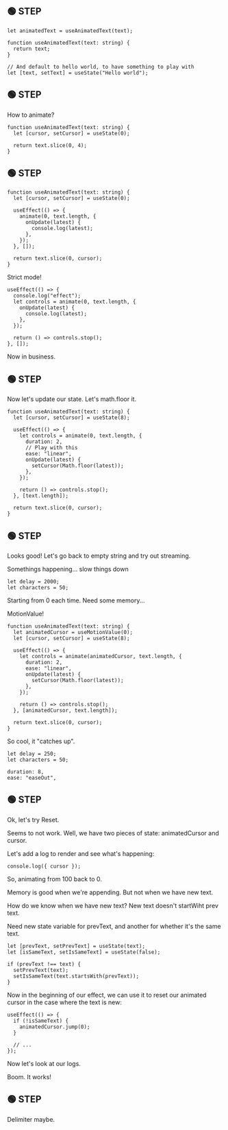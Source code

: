 ## 🟢 STEP

```tsx
let animatedText = useAnimatedText(text);

function useAnimatedText(text: string) {
  return text;
}

// And default to hello world, to have something to play with
let [text, setText] = useState("Hello world");
```

## 🟢 STEP

How to animate?

```tsx
function useAnimatedText(text: string) {
  let [cursor, setCursor] = useState(0);

  return text.slice(0, 4);
}
```

## 🟢 STEP

```tsx
function useAnimatedText(text: string) {
  let [cursor, setCursor] = useState(0);

  useEffect(() => {
    animate(0, text.length, {
      onUpdate(latest) {
        console.log(latest);
      },
    });
  }, []);

  return text.slice(0, cursor);
}
```

Strict mode!

```tsx
useEffect(() => {
  console.log("effect");
  let controls = animate(0, text.length, {
    onUpdate(latest) {
      console.log(latest);
    },
  });

  return () => controls.stop();
}, []);
```

Now in business.

## 🟢 STEP

Now let's update our state. Let's math.floor it.

```tsx
function useAnimatedText(text: string) {
  let [cursor, setCursor] = useState(8);

  useEffect(() => {
    let controls = animate(0, text.length, {
      duration: 2,
      // Play with this
      ease: "linear",
      onUpdate(latest) {
        setCursor(Math.floor(latest));
      },
    });

    return () => controls.stop();
  }, [text.length]);

  return text.slice(0, cursor);
}
```

## 🟢 STEP

Looks good! Let's go back to empty string and try out streaming.

Somethings happening... slow things down

```tsx
let delay = 2000;
let characters = 50;
```

Starting from 0 each time. Need some memory...

MotionValue!

```tsx
function useAnimatedText(text: string) {
  let animatedCursor = useMotionValue(0);
  let [cursor, setCursor] = useState(8);

  useEffect(() => {
    let controls = animate(animatedCursor, text.length, {
      duration: 2,
      ease: "linear",
      onUpdate(latest) {
        setCursor(Math.floor(latest));
      },
    });

    return () => controls.stop();
  }, [animatedCursor, text.length]);

  return text.slice(0, cursor);
}
```

So cool, it "catches up".

```tsx
let delay = 250;
let characters = 50;

duration: 8,
ease: "easeOut",
```

## 🟢 STEP

Ok, let's try Reset.

Seems to not work. Well, we have two pieces of state: animatedCursor and cursor.

Let's add a log to render and see what's happening:

```tsx
console.log({ cursor });
```

So, animating from 100 back to 0.

Memory is good when we're appending. But not when we have new text.

How do we know when we have new text? New text doesn't startWiht prev text.

Need new state variable for prevText, and another for whether it's the same text.

```tsx
let [prevText, setPrevText] = useState(text);
let [isSameText, setIsSameText] = useState(false);

if (prevText !== text) {
  setPrevText(text);
  setIsSameText(text.startsWith(prevText));
}
```

Now in the beginning of our effect, we can use it to reset our animated cursor in the case where the text is new:

```tsx
useEffect(() => {
  if (!isSameText) {
    animatedCursor.jump(0);
  }

  // ...
});
```

Now let's look at our logs.

Boom. It works!

## 🟢 STEP

Delimiter maybe.

